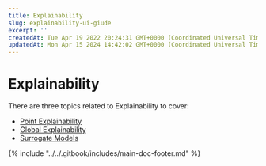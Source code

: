```yaml
---
title: Explainability
slug: explainability-ui-giude
excerpt: ''
createdAt: Tue Apr 19 2022 20:24:31 GMT+0000 (Coordinated Universal Time)
updatedAt: Mon Apr 15 2024 14:42:02 GMT+0000 (Coordinated Universal Time)
---
```


# Explainability

There are three topics related to Explainability to cover:

* [Point Explainability](point-explainability.md)
* [Global Explainability](global-explainability.md)
* [Surrogate Models](surrogate-models.md)

{% include "../../.gitbook/includes/main-doc-footer.md" %}

